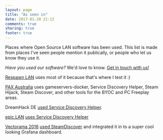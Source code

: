 ```yaml
---
layout: page
title: "As seen in"
date: 2017-01-28 21:12
comments: true
sharing: true
footer: true
---
```


Places where Open Source LAN software has been used. This list is made from places I've
seen people mention it publically, or people who let us know they use it.

*Have you used our software?* We'd love to know. [Get in touch with us!](http://opensourcelan.com/about/)

[Respawn LAN](http://www.respawn.com.au) uses most of it because that's where I test it :)

[PAX Australia](https://aus.paxsite.com) uses gameservers-docker, Service Discovery Helper,
Steam Hijack, Steam Discover, and other tools for the BYOC and PC Freeplay areas.

DreamHack DE [used Service Discovery Helper](https://github.com/OpenSourceLAN/service-discovery-helper/pull/1).

[epic.LAN](https://epiclan.co.uk) [uses Service Discovery Helper](https://github.com/OpenSourceLAN/service-discovery-helper/pull/1#issuecomment-272752779)

[Vectorama 2016](http://vectorama.info/) [used SteamDiscover](https://www.reddit.com/r/lanparty/comments/4nb8rs/vectorama_2016_trying_out_opensourcelans/) and integrated it in to a super cool looking Grafana dashboard.



